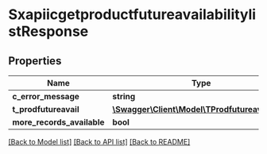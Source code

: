 # SxapiicgetproductfutureavailabilitylistResponse

## Properties
Name | Type | Description | Notes
------------ | ------------- | ------------- | -------------
**c_error_message** | **string** |  | [optional] 
**t_prodfutureavail** | [**\Swagger\Client\Model\TProdfutureavailResp**](TProdfutureavailResp.md) |  | [optional] 
**more_records_available** | **bool** |  | [optional] 

[[Back to Model list]](../README.md#documentation-for-models) [[Back to API list]](../README.md#documentation-for-api-endpoints) [[Back to README]](../README.md)


